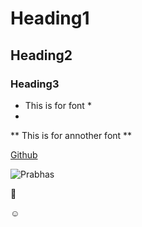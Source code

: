 # Heading1
## Heading2
### Heading3
* This is for font *
* 
** This is for annother font **

[Github](https://github.com/)

![Prabhas](https://cdn.gulte.com/wp-content/uploads/2021/11/FFa8FZ9VQAQGkYB.jpg)

:hand_over_mouth:

:relaxed:
